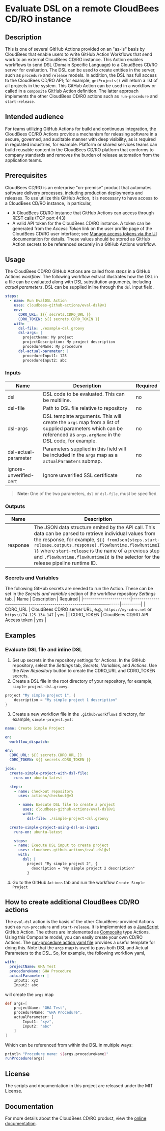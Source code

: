 # Evaluate DSL on a remote CloudBees CD/RO instance
## Description
This is one of several GitHub Actions provided on an "as-is" basis by CloudBees that enable users to write GitHub Action Workflows that send work to an external CloudBees CD/RO instance. This Action enables workflows to send DSL (Domain Specific Language) to a CloudBees CD/RO server for evaluation. The DSL can be used to create entities in the server, such as `procedure` and `release` models. In addition, the DSL has full access to the CloudBees CD/RO API; for example, `getProjects()` will return a list of all projects in the system. This GitHub Action can be used in a workflow or called in a `composite` GitHub Action definition. The latter approach implements the other CloudBees CD/RO actions such as `run-procedure` and `start-release`.
## Intended audience
For teams utilizing GitHub Actions for build and continuous integration, the CloudBees CD/RO Actions provide a mechanism for releasing software in a secure, governed, and auditable manner with deep visibility, as is required in regulated industries, for example. Platform or shared services teams can build reusable content in the CloudBees CD/RO platform that conforms to company standards and removes the burden of release automation from the application teams.
## Prerequisites
CloudBees CD/RO is an enterprise "on-premise" product that automates software delivery processes, including production deployments and releases. To use utilize this GitHub Action, it is necessary to have access to a CloudBees CD/RO instance, in particular, 
- A CloudBees CD/RO instance that GitHub Actions can access through REST calls (TCP port 443)
- A valid API token for the CloudBees CD/RO instance. A token can be generated from the _Access Token_ link on the user profile page of the CloudBees CD/RO user interface; see [Manage access tokens via the UI](https://docs.cloudbees.com/docs/cloudbees-cd/latest/intro/sign-in-cd#_manage_access_tokens_via_the_ui) documentation for details.
These values should be stored as GitHub Action secrets to be referenced securely in a GitHub Actions workflow.
## Usage
The CloudBees CD/RO GitHub Actions are called from _steps_ in a GitHub Actions _workflow_. The following workflow extract illustrates how the DSL in a file can be evaluated along with DSL substitution arguments, including _actual parameters_. DSL can be supplied inline through the `dsl` input field.
```yaml
steps:
  - name: Run EvalDSL Action
    uses: cloudbees-github-actions/eval-dsl@v1
    env:
      CDRO_URL: ${{ secrets.CDRO_URL }}
      CDRO_TOKEN: ${{ secrets.CDRO_TOKEN }}
    with:
      dsl-file: ./example-dsl.groovy
      dsl-args: |
        projectName: My project
        projectDescription: My project description
        procedureName: My procedure
      dsl-actual-parameter: |
        procedureInput1: 123
        procedureInput2: abc
```
### Inputs
| Name                   | Description                                                            | Required |
|------------------------|------------------------------------------------------------------------|----------|
| dsl                    | DSL code to be evaluated. This can be multiline.                       | no       |
| dsl-file               | Path to DSL file relative to repository                                | no       |
| dsl-args               | DSL template arguments. This will create the `args` map from a list of supplied parameters which can be referenced as `args.argName` in the DSL code, for example.           | no       |
| dsl-actual-parameter   | Parameters supplied in this field will be included in the `args` map as a `actualParamters` submap.   | no       |
| ignore-unverified-cert | Ignore unverified SSL certificate                                      | no       |
> **Note:**
> One of the two parameters, `dsl` or `dsl-file`, must be specified.
### Outputs
| Name                   | Description                                                            |
|------------------------|------------------------------------------------------------------------|
| response               | The JSON data structure emited by the API call. This data can be parsed to retrieve individual values from the response, for example, `${{ fromJson(steps.start-release.outputs.response).flowRuntime.flowRuntimeId }}` where `start-release` is the name of a previous step and `.flowRuntime.flowRuntimeId` is the selector for the release pipeline runtime ID. |
### Secrets and Variables
The following GitHub secrets are needed to run the Action. These can be set in the _Secrets and variable_ section of the workflow repository _Settings_ tab.
| Name                   | Description                                                            | Required |
|------------------------|------------------------------------------------------------------------|----------|
| CDRO_URL               | CloudBees CD/RO server URL, e.g., `https://my-cdro.net` or `https://74.125.134.147` | yes |
| CDRO_TOKEN             | CloudBees CD/RO API Access token                                       | yes      |
## Examples
### Evaluate DSL file and inline DSL
1. Set up secrets in the repository settings for Actions. In the GitHub repository, select the _Settings_ tab, _Secrets_, _Variables_, and _Actions_. Use the _New Repository_ button to create the CDRO_URL and CDRO_TOKEN secrets.
2. Create a DSL file in the root directory of your repository, for example, `simple-project-dsl.groovy`:
```groovy
project "My simple project 1", {
	description = "My simple project 1 description"
}
```
3. Create a new workflow file in the `.github/workflows` directory, for example, `simple-project.yml`:
```yaml
name: Create Simple Project

on:
  workflow_dispatch:

env:
  CDRO_URL: ${{ secrets.CDRO_URL }}
  CDRO_TOKEN: ${{ secrets.CDRO_TOKEN }}

jobs:
  create-simple-project-with-dsl-file:
    runs-on: ubuntu-latest

  steps:
    - name: Checkout repository
      uses: actions/checkout@v3

      - name: Execute DSL file to create a project
        uses: cloudbees-github-actions/eval-dsl@v1
        with:
          dsl-file: ./simple-project-dsl.groovy

  create-simple-project-using-dsl-as-input:
    runs-on: ubuntu-latest

    steps:
    - name: Execute DSL input to create project
      uses: cloudbees-github-actions/eval-dsl@v1
      with:
        dsl: |
          project "My simple project 2", {
            description = "My simple project 2 description"
          }
```
4. Go to the GitHub `Actions` tab and run the workflow `Create Simple Project`
## How to create additional CloudBees CD/RO actions
The `eval-dsl` action is the basis of the other CloudBees-provided Actions such as `run-procedure` and `start-release`. It is implemented as a [JavaScript](https://docs.github.com/en/actions/creating-actions/creating-a-javascript-action) GitHub Action. The others are implemented as [Composite](https://docs.github.com/en/actions/creating-actions/creating-a-composite-action) type Actions. Using this Composite model, you can easily create your own CD/RO Actions. The [run-procedure action.yaml file](https://github.com/cloudbees-github-actions/blob/main/run-procedure/action.yaml) provides a useful template for doing this. Note that the `args` map is used to pass both DSL and Actual Parameters to the DSL. So, for example, the following workflow yaml,
```yaml
with:
  projectName: GHA Test
  procedureName: GHA Procedure
  actualParameter: |
    Input1: xyz
    Input2: abc
```
will create the `args` map
```groovy
def args=[
	projectName: "GHA Test",
	procedureName: "GHA Procedure",
	actualParameter: [
		Input1: "xyz",
		Input2: "abc"
	]
]

```
Which can be referenced from within the DSL in multiple ways:
```groovy
println "Procedure name: ${args.procedureName}"
runProcedure(args)
```
## License
The scripts and documentation in this project are released under the MIT License.
## Documentation
For more details about the CloudBees CD/RO product, view the [online documentation](https://docs.cloudbees.com/docs/cloudbees-cd/latest/).
